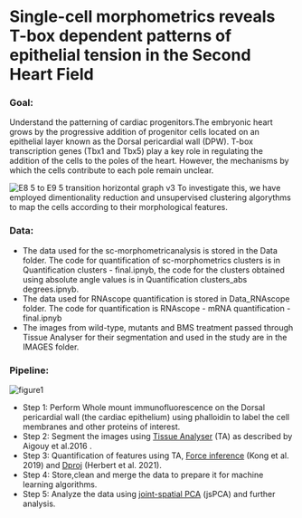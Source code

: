 # Single-cell morphometrics reveals T-box dependent patterns of epithelial tension in the Second Heart Field

### Goal: 
Understand the patterning of cardiac progenitors.The embryonic heart grows by the progressive addition of progenitor cells located on an epithelial layer known as the Dorsal pericardial wall (DPW).
T-box transcription genes (Tbx1 and Tbx5) play a key role in regulating the addition of the cells to the poles of the heart. However, the mechanisms by which the cells contribute to each pole remain unclear.

![E8 5 to E9 5 transition horizontal graph v3](https://github.com/user-attachments/assets/ac37731b-2141-4eb7-97a4-b89efddd72b4)
To investigate this, we have employed dimentionality reduction and unsupervised clustering algorythms to map the cells according to their morphological features.

### Data:
- The data used for the sc-morphometricanalysis is stored in the Data folder. The code for quantification of sc-morphometrics clusters is in Quantification clusters - final.ipnyb, the code for the clusters obtained using absolute angle values is in Quantification clusters_abs degrees.ipnyb.
- The data used for RNAscope quantification is stored in Data_RNAscope folder. The code for quantification is RNAscope - mRNA quantification - final.ipnyb
- The images from wild-type, mutants and BMS treatment passed through Tissue Analyser for their segmentation and used in the study are in the IMAGES folder.

### Pipeline:
![figure1](https://github.com/user-attachments/assets/edccac6e-3534-4fe0-8c57-3da490ac7e71)

- Step 1: Perform Whole mount immunofluorescence on the Dorsal pericardial wall (the cardiac epithelium) using phalloidin to label the cell membranes and other proteins of interest.
- Step 2: Segment the images using [Tissue Analyser](https://github.com/baigouy/tissue_analyzer) (TA) as described by Aigouy et al.2016  .
- Step 3: Quantification of features using TA, [Force inference](https://data.mendeley.com/datasets/78ng4tmj75/4) (Kong et al. 2019) and [Dproj](https://gitlab.pasteur.fr/iah-public/DeProj) (Herbert et al. 2021).
- Step 4: Store,clean and merge the data to prepare it for machine learning algorithms.
- Step 5: Analyze the data using [joint-spatial PCA](https://github.com/VILLOUTREIXLab/JointSpatialPCA) (jsPCA) and further analysis.




